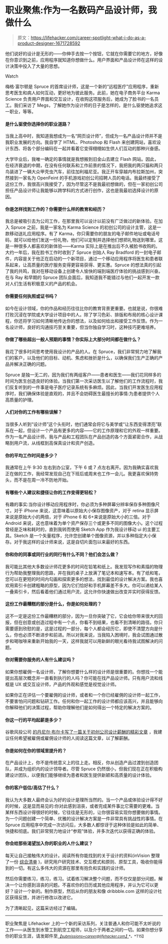 # 职业聚焦:作为一名数码产品设计师，我做什么

> 原文：<https://lifehacker.com/career-spotlight-what-i-do-as-a-product-designer-1671728592>

他们说好的设计是无形的——你伸手去按一个按钮，它就在你需要它的地方，好像在你意识到之前，应用程序就知道你想做什么。用户界面和产品设计师在这样的设计决策中投入了大量的思想。

Watch

梅格·富尔顿是 Spruce 的首席设计师，这是一个新的“远程医疗”应用程序，重新思考医生和病人如何互动，更好地为彼此服务。此前，她在电子商务平台 Karma Science 负责用户界面和交互设计，在收购这项服务后，她成为了脸书的一名员工。我们采访了 Megs，了解她作为设计师的日子是怎样的，是什么驱使她追求这一职业，等等。

#### 是什么驱使你选择你的职业道路？

当我上高中时，我知道我想成为一名“网页设计师”，但成为一名产品设计师并不是我职业发展的方向。我自学了 HTML、Photoshop 和 Flash 来创建网站，喜欢设计东西、将各个部分编码在一起并看着它变得栩栩如生供人们互动的那种兴奋感。

大学毕业后，我唯一确定的事情就是我想搬到旧金山去建立 Flash 网站。因此，在经济衰退的中期，在没有任何联系和工作前景的情况下，我把我的两只猫和两只鸟装进了一辆大众甲壳虫汽车，前往加利福尼亚。我正开车穿越内布拉斯加州，突然接到一家名为 OpenFeint 的手机游戏初创公司招聘人员的电话。我最终接受了这份工作，我很高兴我接受了，因为尽管这不是我最初想做的，但在一家初创公司担任产品设计师让我能够以跨学科的方式进行创作，这也是我最初选择设计的原因。

#### 你是怎样找到工作的？你需要什么样的教育和经历？

我总是被吸引去为公司工作，在那里我可以设计以前没有广泛做过的新体验。在加入 Spruce 之前，我是一家名为 Karma Science 的初创公司的设计主管，这是一款移动送礼应用程序。有了 Karma，你只需要你的朋友的电子邮件地址或电话号码，就可以给他们发送一份礼物，他们可以定制并选择他们想把礼物送到哪里。这是一种很多人都喜欢的新体验——Karma 实际上是在推出后不久被脸书收购的。大约一年后，我在脸书工作时收到了 Spruce 创始人 Ray Bradford 的一封电子邮件，内容是关于他正在启动的一个新项目，通过一个移动应用程序将医生和患者联系起来，让高质量的医疗服务变得更容易获得、更实惠。Spruce 的想法真的引起了我的共鸣，我对在移动设备上创建令人愉快的端到端医疗体验的挑战感到兴奋。在与 Ray 和早期的 Spruce 团队会面后，我知道我不能错过与他们一起开发一款对人们生活有积极意义的产品的机会。

#### 你需要任何执照或证书吗？

如今在设计领域，你的作品和经历往往比你的教育背景更重要。也就是说，你很难打败沉浸在学院或大学设计项目中的人。除了学习色彩、排版和布局的核心设计课程，你还将学习如何清晰地传达你的想法，以及如何给出和接受工作反馈。作为一名设计师，良好的沟通技巧至关重要，但当你独自学习时，这种技巧更难培养。

#### 你做了哪些超出一般人预期的事情？你实际上大部分时间都在做什么？

我花了很多时间思考使用我设计的产品的人。在 Spruce，我们非常努力地了解我们的客户，以及他们的目标、动机、焦虑和挫折是什么，以确保我们生产正确的产品并解决正确的问题。

Spruce 是独一无二的，因为我们有两组客户——患者和医生——我们花同样多的时间为医生创造良好的体验。当我们第一次采访医生以了解他们的工作流程时，我们反复听到的一件事是电子医疗记录系统有多麻烦。因此，当我们开发医生应用程序时，我们确保体验是直观的，并且不会妨碍医生最擅长的事情:为患者提供个人高质量的护理。

#### 人们对你的工作有哪些误解？

当很多人听到“设计师”这个头衔时，他们通常会将它与美学或“让东西变得漂亮”联系在一起，但设计一个产品有更多的内容——它的工作原理和它的外观一样重要。作为一名产品设计师，我与产品和工程团队在产品创造的各个方面紧密合作，从战略到用户流，从线框到高保真设计和资产创造。

#### 你的平均工作时间是多少？

我通常在上午 9:30 左右到办公室，下午 6 或 7 点左右离开。因为我确实喜欢我正在做的工作，我经常发现自己在下班后或周末也工作一会儿。我更喜欢保持势头，而不是在周一冷不防地开始。

#### 有哪些个人建议和捷径让你的工作变得更轻松？

有趣的事实:当你设计移动应用程序时，你必须为多种屏幕分辨率保存多种图像尺寸。对于 iPhone 来说，这意味着以原始大小保存图像资产，对于 retina 显示屏来说是原始大小的两倍，对于 iPhone 6 和 6+来说是原始大小的三倍。对于 Android 来说，这也意味着为单个资产保存三个或更多不同的图像大小。这个过程曾经是乏味和耗时的，直到我转而使用 Sketch App 作为我设计移动 ui 的主要工具。Sketch 是一个矢量程序，允许您创建单个图像资源，并以多种指定大小保存。对于我这样的设计师来说，这是自切片面包以来最好的东西。

#### 你和你的同事或同行业的同行有什么不同？他们会怎么做？

我可能比其他大多数设计师花更多的时间在铅笔和纸上。我发现写作和素描的物理行为帮助我整理我的思路，并在我的桌子上放满了笔记本和速写本。有了纸和笔，您可以在更短的时间内勾画和探索更多的想法，找到最佳的设计解决方案。我也喜欢用索引卡创建粗略的原型，因为它们恰好和手机屏幕差不多大。你可以递给某人一叠索引卡，然后看着他们通过用户流，这允许你快速做出改变并实时获得反馈。

#### 这份工作最糟糕的部分是什么，你是如何处理的？

这不一定是这份工作最糟糕的部分，因为一旦你突破了它，它会给你带来很大的回报，但在创意或创造过程中有一个点，你看不到结果，也看不到清晰的路径。你只需要感到欣慰的是，这是过程的一部分，每个人都会经历它，即使不清楚方向是什么，你也必须不断进步和前进。所以对我来说，当我陷入困境时，我会试图通过散步和喝咖啡来重新开始我的一天，这样我就可以用新鲜的眼光看待我试图解决的问题。

#### 你对需要你服务的人有什么建议吗？

如果你想雇佣一名设计师，了解你想要什么样的设计师是很重要的。你想找一个能提出高层次概念并一直看到执行的人吗？你可能在找产品设计师。只有用户流和线框是 UX 或交互设计师，产品的外观和感觉是视觉设计师。

如果你正在评估一个要雇佣的设计师，或者和一个你已经雇佣的设计师一起工作，不要害怕问问题和钻研工作。任何和你一起工作的设计师都应该高兴，并且能够向你解释他们的决策过程，帮助你理解他们是如何得出一个特定的解决方案的。

#### 你这一行的平均起薪是多少？

谷歌风投公司 [的丹尼尔·布尔卡写了一篇关于初创公司设计薪酬的精彩文章](https://www.gv.com/lib/how-top-startups-pay-designers) ，我建议任何希望被雇佣或雇佣设计师的人阅读这篇文章，以了解薪酬。

#### 你是如何在你的领域里提升的？

在产品设计上，你不是传统意义上的往上走。相反，你从创造产品过渡到创造团队，并成为组织内的设计领导者。尽管 Spruce 仍然很小，但我们现在正在积极构建设计团队，以便我们能够继续为患者和医生提供新颖和高质量的设计体验。

#### 你的客户低估/高估了什么？

我认为大多数人最终会认为好的设计是理所当然的。当一个产品或体验设计得不好的时候，这是显而易见的:你对此感到沮丧，或者完成某件事比它需要的更难。当某样东西设计得很好的时候，它往往是无形的，让你很容易实现你想要做的事情。为一个问题创建一个简单、优雅的设计解决方案是一件非常具有挑战性的事情。在 Spruce 应用程序中完成一次访问后，大多数人都惊讶于这种体验是如此的简单、快捷和彻底。我们非常努力地设计“参观”体验，并多次迭代以获得正确的体验。

#### 你会给那些渴望加入你的职业的人什么建议？

每天让自己接触伟大的设计。阅读所有你能找到的关于设计的资料(inVision 整理了一份 [综合清单](http://blog.invisionapp.com/reading-list-for-designers) )，研究用户研究技术、交互模式和原则、原型工具，吸收你能得到的一切。有这么多伟大的资源在那里有抱负和实践的设计师。

然后你需要练习，练习，练习。试着练习解决整个问题，而不仅仅是部分问题。解决一个让你感到沮丧的问题。不喜欢你的日历或其他应用程序，并认为它可以更好？设计一个新的。制作原型，然后从你的朋友和像 dribbble.com 这样的设计社区获得反馈，并进行修改以改进它。

为了清晰起见，这篇采访经过了编辑。

* * *

职业聚焦是 Lifehacker 上的一个新的采访系列，关注普通人和你可能不太听说的工作——从医生到水管工到航空工程师，以及介于两者之间的一切。如果你想分享你的职业生涯，请发邮件至[*<small>【submissions+career@lifehacker.com】</small>*](mailto:submissions+career@lifehacker.com)<small>*。*T15】</small>